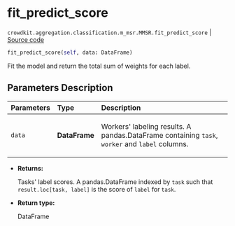 # fit_predict_score
`crowdkit.aggregation.classification.m_msr.MMSR.fit_predict_score` | [Source code](https://github.com/Toloka/crowd-kit/blob/v1.1.0.rc4/crowdkit/aggregation/classification/m_msr.py#L156)

```python
fit_predict_score(self, data: DataFrame)
```

Fit the model and return the total sum of weights for each label.

## Parameters Description

| Parameters | Type | Description |
| :----------| :----| :-----------|
`data`|**DataFrame**|<p>Workers&#x27; labeling results. A pandas.DataFrame containing `task`, `worker` and `label` columns.</p>

* **Returns:**

  Tasks' label scores.
A pandas.DataFrame indexed by `task` such that `result.loc[task, label]`
is the score of `label` for `task`.

* **Return type:**

  DataFrame
